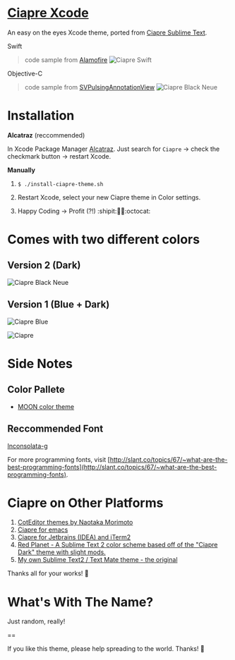 # [Ciapre Xcode](http://vinhnx.github.io/Ciapre-Xcode-theme) #

An easy on the eyes Xcode theme, ported from [Ciapre Sublime Text](https://github.com/vinhnx/Ciapre.tmTheme/).

Swift
> code sample from [Alamofire](https://github.com/Alamofire/Alamofire)
![Ciapre Swift](https://raw.github.com/vinhnx/Ciapre-Xcode-theme/master/screenshot/alamofire-swift.png "Ciapre 2.dvtcolortheme")

Objective-C
> code sample from [SVPulsingAnnotationView](https://github.com/TransitApp/SVPulsingAnnotationView)
![Ciapre Black Neue](https://raw.github.com/vinhnx/Ciapre-Xcode-theme/master/screenshot/ciapre-xcode.png "Ciapre 2.dvtcolortheme")


# Installation #

**Alcatraz** (reccommended)

In Xcode Package Manager [Alcatraz](https://github.com/mneorr/Alcatraz). Just search for `Ciapre` -> check the checkmark button -> restart Xcode.

**Manually**

1. `$ ./install-ciapre-theme.sh`

2. Restart Xcode, select your new Ciapre theme in Color settings.

3. Happy Coding -> Profit (?!) :shipit::ship::rocket::octocat:

# Comes with two different colors #

## Version 2 (Dark) ##

![Ciapre Black Neue](https://raw.github.com/vinhnx/Ciapre-Xcode-theme/master/screenshot/ciapre2.png "Ciapre 2.dvtcolortheme")

## Version 1 (Blue + Dark) ##


![Ciapre Blue](https://raw.githubusercontent.com/vinhnx/Ciapre-Xcode-theme/master/screenshot/ciapre-blue.png "Ciapre Blue")

![Ciapre](https://raw.github.com/vinhnx/Ciapre-Xcode-theme/master/screenshot/ciapre.png "Ciapre Blue.dvtcolortheme")

# Side Notes #

## Color Pallete ##

+ [MOON color theme](https://kuler.adobe.com/#themeID/2320307)

## Reccommended Font ##

[Inconsolata-g](http://leonardo-m.livejournal.com/77079.html)

For more programming fonts, visit [http://slant.co/topics/67/~what-are-the-best-programming-fonts](http://slant.co/topics/67/~what-are-the-best-programming-fonts).

# Ciapre on Other Platforms #

1. [CotEditor themes by Naotaka Morimoto](http://www.naotaka.com/coteditorthemes/#Vinh-Nguyen)
2. [Ciapre for emacs](https://github.com/emacsfodder/tmtheme-to-emacs/blob/master/generatedThemes/ciapre-theme.el)
3. [Ciapre for Jetbrains (IDEA) and iTerm2](https://github.com/zdj/themes#ciapreitermcolors)
4. [Red Planet - A Sublime Text 2 color scheme based off of the "Ciapre Dark" theme with slight mods.](https://github.com/eliquious/Red-Planet-Theme)
5. [My own Sublime Text2 / Text Mate theme - the original](https://github.com/vinhnx/Ciapre.tmTheme)

Thanks all for your works! :beer:

# What's With The Name? #

Just random, really!

==

If you like this theme, please help spreading to the world. Thanks! :rocket:
